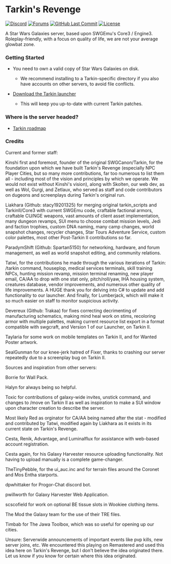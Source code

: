 # Tarkin's Revenge

 

[![Discord](https://discordapp.com/api/guilds/198160124320284674/widget.png)](https://discord.gg/3bGJvm4) [![Forums](https://img.shields.io/badge/tarkin%20forums-Click%20Here-ff69b4.svg?style=plastic)](http://tarkinswg.com/) [![GitHub Last Commit](https://img.shields.io/github/last-commit/TarkinII/Tarkins-Revenge.svg?style=plastic)](https://github.com/TarkinII/Tarkins-Revenge/commits/master) [![License](https://img.shields.io/badge/license-AGPL%203.0-green.svg?style=plastic)](https://github.com/TarkinII/Tarkins-Revenge/blob/master/LICENSE)

 

 

A Star Wars Galaxies server, based upon SWGEmu's Core3 / Engine3.  Roleplay-friendly, with a focus on quality of life, we are not your average glowbat zone.


 

 

### Getting Started

 

* You need to own a valid copy of Star Wars Galaxies on disk.

  * We recommend installing to a Tarkin-specific directory if you also have accounts on other servers, to avoid file conflicts.

* [Download the Tarkin launcher](https://tarkinswg.com/tre/launcher/tarkinlauncher.zip)

  * This will keep you up-to-date with current Tarkin patches.


 

### Where is the server headed?

* [Tarkin roadmap](https://airtable.com/shrtYrNyKRew2Qmzt)



### Credits 

Current and former staff:

Kinshi first and foremost, founder of the original SWGCanon/Tarkin, for the foundation upon which we have built Tarkin's Revenge (especially NPC Player Cities, but so many more contributions, far too numerous to list them all - including most of the vision and principles by which we operate.  We would not exist without Kinshi's vision), along with Skolten, our web dev, as well as Wol, Gurgi, and Zetlaux, who served as staff and code contributors on dugeons and screenplays during Tarkin's original run.

Liakhara (Github: stacy19201325) for merging original tarkin_scripts and TarkinII/Core3 with current SWGEmu code, craftable factional armors, craftable CU/NGE weapons,  vast amounts of client asset implementation, many dungeon revamps, SUI menu to choose combat mission levels, Jedi and faction trophies, custom DNA naming, many camp changes, world snapshot changes, recycler changes, Star Tours Adventure Service, custom color palettes, most other Post-Tarkin II contributions so far.

ParadymShift (Github: Spartan5150) for networking, hardware, and forum management, as well as world snapshot editing, and community relations.

Tatwi, for the contributions he made through the various iterations of Tarkin: /tarkin command, houseplop, medical services terminals, skill training NPCs, hunting mission revamp, mission terminal renaming, new player email, CA/AA to drop with one stat only, pitch/roll/yaw, IHA housing system, creatures database, vendor improvements, and numerous other quality of life improvements.  A HUGE thank you for delving into C# to update and add functionality to our launcher.  And finally, for Lumberjack, which will make it so much easier on staff to monitor suspicious activity.

Devereux (Github: Trakaa) for fixes correcting decrimenting of manufacturing schematics, making mind heal work on stims, recoloring armor with multiple palettes, making current resource list export in a format compatible with swgcraft, and Version 1 of our Launcher, on Tarkin II.

Taylaria for some work on mobile templates on Tarkin II, and for Wanted Poster artwork.

SealGunman for our knee-jerk hatred of Fixer, thanks to crashing our server repeatedly due to a screenplay bug on Tarkin II.

Sources and inspiration from other servers:

Borrie for Wall Pack.

Halyn for always being so helpful.

Toxic for contributions of galaxy-wide invites, unstick command, and changes to /move on Tarkin II as well as inspiration to make a SUI window upon character creation to describe the server.

Most likely Red as orginator for CA/AA being named after the stat - modified and contributed by Tatwi, modified again by Liakhara as it exists in its current state on Tarkin's Revenge.

Cesta, Renik, Advantage, and Luminalflux for assistance with web-based account registration.

Cesta again, for his Galaxy Harvester resource uploading functionality. Not having to upload manually is a complete game-changer.

TheTinyPebble, for the ui_auc.inc and for terrain files around the Coronet and Mos Entha starports.

dpwhittaker for Progor-Chat discord bot.

pwillworth for Galaxy Harvester Web Application. 

scscofield for work on optional BE tissue slots in Wookiee clothing items.

The Mod the Galaxy team for the use of their TRE files.

Timbab for The Jawa Toolbox, which was so useful for opening up our cities.

Unsure: Serverwide announcements of important events like pvp kills, new server joins, etc.  We encountered this playing on Remastered and used this idea here on Tarkin's Revenge, but I don't believe the idea originated there.  Let us know if you know for certain where this idea originated.

